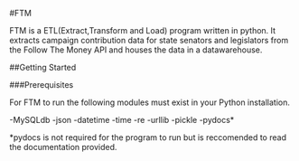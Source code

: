 #FTM 

FTM is a ETL(Extract,Transform and Load) program written in python. It extracts campaign contribution data for state senators and legislators from the Follow The Money API and houses the data in a datawarehouse.

##Getting Started

###Prerequisites

For FTM to run the following modules must exist in your Python installation. 

-MySQLdb
-json
-datetime
-time
-re
-urllib
-pickle
-pydocs*

*pydocs is not required for the program to run but is reccomended to read the documentation provided. 



